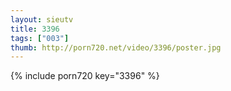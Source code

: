 ```yaml
--- 
layout: sieutv
title: 3396
tags: ["003"]
thumb: http://porn720.net/video/3396/poster.jpg
---
```

{% include porn720 key="3396" %} 
